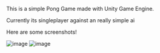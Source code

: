 This is a simple Pong Game made with Unity Game Engine.


Currently its singleplayer against an really simple ai



Here are some screenshots!

![image](https://github.com/user-attachments/assets/122dd56f-0f72-44d5-85ef-e196370fcce1)
![image](https://github.com/user-attachments/assets/bd29749a-7a1f-4e2f-a24c-0fce72390b45)




